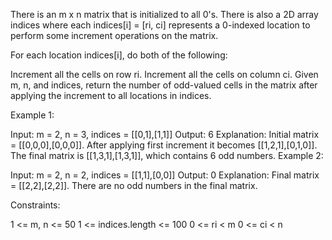 There is an m x n matrix that is initialized to all 0's. There is also a 2D array indices where each indices[i] = [ri, ci] represents a 0-indexed location to perform some increment operations on the matrix.

For each location indices[i], do both of the following:

Increment all the cells on row ri.
Increment all the cells on column ci.
Given m, n, and indices, return the number of odd-valued cells in the matrix after applying the increment to all locations in indices.

 

Example 1:


Input: m = 2, n = 3, indices = [[0,1],[1,1]]
Output: 6
Explanation: Initial matrix = [[0,0,0],[0,0,0]].
After applying first increment it becomes [[1,2,1],[0,1,0]].
The final matrix is [[1,3,1],[1,3,1]], which contains 6 odd numbers.
Example 2:


Input: m = 2, n = 2, indices = [[1,1],[0,0]]
Output: 0
Explanation: Final matrix = [[2,2],[2,2]]. There are no odd numbers in the final matrix.
 

Constraints:

1 <= m, n <= 50
1 <= indices.length <= 100
0 <= ri < m
0 <= ci < n
